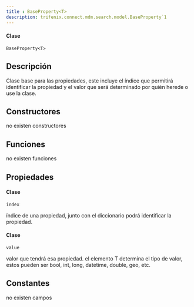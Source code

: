 ```yaml
---
title : BaseProperty<T>
description: trifenix.connect.mdm.search.model.BaseProperty`1
---
```




<CodeBlock slots = 'heading, code' repeat = '1' languages = 'C#' />

#### Clase
```
BaseProperty<T>
```

## Descripción
Clase base para las propiedades, 
este incluye el índice que permitirá identificar la propiedad 
y el valor que será determinado por quién herede o use la clase.
## Constructores

no existen constructores


## Funciones

no existen funciones

## Propiedades


<CodeBlock slots = 'heading, code' repeat = '1' languages = 'C#' />

#### Clase
```
index
```


índice de una propiedad, junto con el diccionario podrá identificar la propiedad.

<CodeBlock slots = 'heading, code' repeat = '1' languages = 'C#' />

#### Clase
```
value
```


valor que tendrá esa propiedad.
el elemento T determina el tipo de valor,
estos pueden ser bool, int, long, datetime, double, geo, etc.
## Constantes
no existen campos

